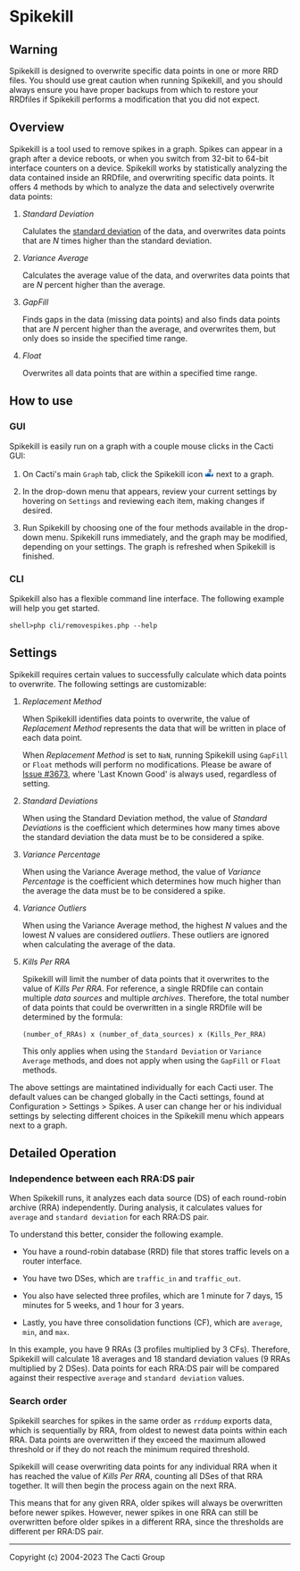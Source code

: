 # Spikekill

## Warning

Spikekill is designed to overwrite specific data points in one or more RRD
files. You should use great caution when running Spikekill, and you should
always ensure you have proper backups from which to restore your RRDfiles if
Spikekill performs a modification that you did not expect.

## Overview

Spikekill is a tool used to remove spikes in a graph.  Spikes can appear in a
graph after a device reboots, or when you switch from 32-bit to 64-bit interface
counters on a device.  Spikekill works by statistically analyzing the data
contained inside an RRDfile, and overwriting specific data points.  It offers
4 methods by which to analyze the data and selectively overwrite data points:

1. _Standard Deviation_

   Calulates the [standard
   deviation](https://en.wikipedia.org/wiki/Standard_deviation) of the data, and
   overwrites data points that are _N_ times higher than the standard deviation.

2. _Variance Average_

   Calculates the average value of the data, and overwrites data points that are
   _N_ percent higher than the average.

3. _GapFill_

   Finds gaps in the data (missing data points) and also finds data points that
   are _N_ percent higher than the average, and overwrites them, but only does
   so inside the specified time range.

4. _Float_

   Overwrites all data points that are within a specified time range.

## How to use

### GUI

Spikekill is easily run on a graph with a couple mouse clicks in the Cacti GUI:

1. On Cacti's main `Graph` tab, click the Spikekill icon
   ![Spikekill-icon](images/spikekill.gif) next to a graph.

2. In the drop-down menu that appears, review your current settings by hovering
   on `Settings` and reviewing each item, making changes if desired.

3. Run Spikekill by choosing one of the four methods available in the drop-down
   menu. Spikekill runs immediately, and the graph may be modified, depending on
   your settings.  The graph is refreshed when Spikekill is finished.

### CLI

Spikekill also has a flexible command line interface.  The following example
will help you get started.

```console
shell>php cli/removespikes.php --help
```

## Settings

Spikekill requires certain values to successfully calculate which data points to
overwrite.  The following settings are customizable:

1. _Replacement Method_

   When Spikekill identifies data points to overwrite, the
   value of _Replacement Method_ represents the data that will be written in
   place of each data point.

   When _Replacement Method_ is set to `NaN`, running Spikekill using `GapFill`
   or `Float` methods will perform no modifications. Please be aware of [Issue
   #3673](https://github.com/Cacti/cacti/issues/3673), where 'Last Known Good'
   is always used, regardless of setting.

2. _Standard Deviations_

   When using the Standard Deviation method, the value of _Standard Deviations_
   is the coefficient which determines how many times above the standard
   deviation the data must be to be considered a spike.

3. _Variance Percentage_

   When using the Variance Average method, the value of _Variance Percentage_ is
   the coefficient which determines how much higher than the average the data
   must be to be considered a spike.

4. _Variance Outliers_

   When using the Variance Average method, the highest _N_ values and the lowest
   _N_ values are considered _outliers_.  These outliers are ignored when
   calculating the average of the data.

5. _Kills Per RRA_

   Spikekill will limit the number of data points that it
   overwrites to the value of _Kills Per RRA_.  For reference, a single RRDfile
   can contain multiple _data sources_ and multiple _archives_.  Therefore, the
   total number of data points that could be overwritten in a single RRDfile
   will be determined by the formula:

   ```console
   (number_of_RRAs) x (number_of_data_sources) x (Kills_Per_RRA)
   ```

   This only applies when using the `Standard Deviation` or `Variance Average`
   methods, and does not apply when using the `GapFill` or `Float` methods.

The above settings are maintatined individually for each Cacti user.  The
default values can be changed globally in the Cacti settings, found at
Configuration > Settings > Spikes.  A user can change her or his individual
settings by selecting different choices in the Spikekill menu which appears
next to a graph.

## Detailed Operation

### Independence between each RRA:DS pair

When Spikekill runs, it analyzes each data source (DS) of each round-robin
archive (RRA) independently.  During analysis, it calculates values for
`average` and `standard deviation` for each RRA:DS pair.

To understand this better, consider the following example.

- You have a round-robin database (RRD) file that stores traffic levels on a
  router interface.

- You have two DSes, which are `traffic_in` and `traffic_out`.

- You also have selected three profiles, which are 1 minute for 7 days, 15
  minutes for 5 weeks, and 1 hour for 3 years.

- Lastly, you have three consolidation functions (CF), which are `average`,
  `min`, and `max`.

In this example, you have 9 RRAs (3 profiles multiplied by 3 CFs).  Therefore,
Spikekill will calculate 18 averages and 18 standard deviation values (9 RRAs
multiplied by 2 DSes).  Data points for each RRA:DS pair will be compared
against their respective `average` and `standard deviation` values.

### Search order

Spikekill searches for spikes in the same order as `rrddump` exports data,
which is sequentially by RRA, from oldest to newest data points within each
RRA.  Data points are overwritten if they exceed the maximum allowed threshold
or if they do not reach the minimum required threshold.

Spikekill will cease overwriting data points for any individual RRA when it has
reached the value of _Kills Per RRA_, counting all DSes of that RRA together.
It will then begin the process again on the next RRA.

This means that for any given RRA, older spikes will always be overwritten
before newer spikes.  However, newer spikes in one RRA can still be overwritten
before older spikes in a different RRA, since the thresholds are different per
RRA:DS pair.

---
<copy>Copyright (c) 2004-2023 The Cacti Group</copy>
